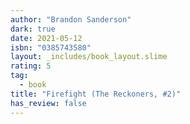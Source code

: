 ```yaml
---
author: "Brandon Sanderson"
dark: true
date: 2021-05-12
isbn: "0385743580"
layout: _includes/book_layout.slime
rating: 5
tag:
  - book
title: "Firefight (The Reckoners, #2)"
has_review: false
---
```



